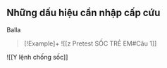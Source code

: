 ## Những dấu hiệu cần nhập cấp cứu
Balla

> [!Example]+
> ![[z Pretest SỐC TRẺ EM#Câu 1]]



![[Y lệnh chống sốc]]
